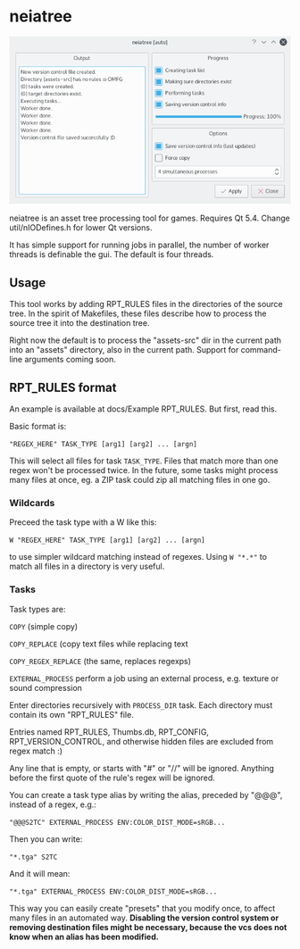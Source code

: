 # neiatree

![Screenshot](https://raw.githubusercontent.com/lucaspcamargo/neiatree/master/doc/markdown/screenshot.png)

neiatree is an asset tree processing tool for games. Requires Qt 5.4. Change util/nIODefines.h for lower Qt versions.

It has simple support for running jobs in parallel, the number of worker threads is definable the gui. The default is four threads.

## Usage

This tool works by adding RPT_RULES files in the directories of the source tree. In the spirit of Makefiles, these files describe how to process the source tree it into the destination tree.

Right now the default is to process the "assets-src" dir in the current path into an "assets" directory, also in the current path. Support for command-line arguments coming soon.

## RPT_RULES format

An example is available at docs/Example RPT_RULES. But first, read this.

Basic format is:

`"REGEX_HERE" TASK_TYPE [arg1] [arg2] ... [argn]`

This will select all files for task `TASK_TYPE`.
Files that match more than one regex won't
be processed twice.
In the future, some tasks might process many files
at once, eg. a ZIP task could zip all matching files
in one go.

### Wildcards

Preceed the task type with a W like this:

`W "REGEX_HERE" TASK_TYPE [arg1] [arg2] ... [argn]`

to use simpler wildcard matching instead of regexes.
Using `W "*.*"` to match all files in a directory is very useful.

### Tasks

Task types are:

`COPY` (simple copy)

`COPY_REPLACE` (copy text files while replacing text

`COPY_REGEX_REPLACE` (the same, replaces regexps)

`EXTERNAL_PROCESS` perform a job using an external process, e.g. texture or sound compression

Enter directories recursively with `PROCESS_DIR` task.
Each directory must contain its own "RPT_RULES" file.

Entries named RPT_RULES, Thumbs.db, RPT_CONFIG,
RPT_VERSION_CONTROL, and otherwise hidden files are
excluded from regex match :)

Any line that is empty, or starts with "#" or "//"
will be ignored. Anything before the first quote of
the rule's regex will be ignored.

You can create a task type alias by writing the alias,
preceded by "@@@", instead of a regex,  e.g.:

`"@@@S2TC" EXTERNAL_PROCESS ENV:COLOR_DIST_MODE=sRGB...`

Then you can write:

`"*.tga" S2TC`

And it will mean:

`"*.tga" EXTERNAL_PROCESS ENV:COLOR_DIST_MODE=sRGB...`

This way you can easily create "presets" that you
modify once, to affect many files in an automated
way. **Disabling the version control system or removing
destination files might be necessary, because the vcs
does not know when an alias has been modified.**
